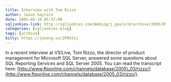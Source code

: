 ```yaml
---
title: Interview with Tom Rizzo
author: Jason Gaylord
date: 2005-05-18 05:57:00
sqljunkies-link: http://sqljunkies.com/WebLog/j_gaylord/archive/2005/05/18/14806.aspx
categories: [sqljunkies-blog]
tags: [archive]
bitly: https://jasong.us/2P0X3zj
---
```


In a recent interview at VS!Live, Tom Rizzo, the director of product management for Microsoft SQL Server, answered some questions about SQL Reporting Services and SQL Server 2005. You can read the transcript here: [http://www.ftponline.com/channels/database/2005\_03/rizzo/](http://www.ftponline.com/channels/database/2005_03/rizzo/).
